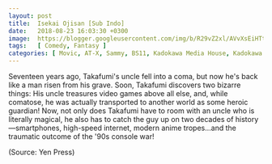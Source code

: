 ```yaml
---
layout: post
title:  Isekai Ojisan [Sub Indo]
date:   2018-08-23 16:03:30 +0300
image:  https://blogger.googleusercontent.com/img/b/R29vZ2xl/AVvXsEiHTtXkvuyHNNPV29naBn3IisvOLgC2HuAIdpociXQlHgnGAF-hN0xFLFm8izbkmMPdzpdj0Mi0q8TSpTVa-vf8yOEOJ0PxOHA5bIfQFRE9ZQ8KViKiYZSK5VUPixWTNAxfS0A6wqPk4oHjKu-JCsC843UtiYP261itEhMYqwygn2ZTVhZzAldQCDv7/s1600/41hodv21402pl.jpg
tags:   [ Comedy, Fantasy ]
categories: [ Movic, AT-X, Sammy, BS11, Kadokawa Media House, Kadokawa ]
---
```

Seventeen years ago, Takafumi's uncle fell into a coma, but now he's back like a man risen from his grave. Soon, Takafumi discovers two bizarre things: His uncle treasures video games above all else, and, while comatose, he was actually transported to another world as some heroic guardian! Now, not only does Takafumi have to room with an uncle who is literally magical, he also has to catch the guy up on two decades of history—smartphones, high-speed internet, modern anime tropes...and the traumatic outcome of the '90s console war!

(Source: Yen Press)
